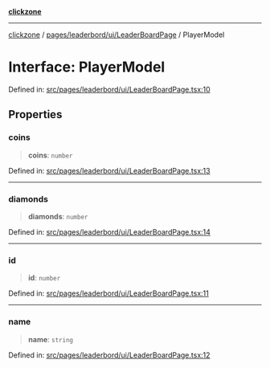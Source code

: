 [**clickzone**](../../../../../README.md)

***

[clickzone](../../../../../README.md) / [pages/leaderbord/ui/LeaderBoardPage](../README.md) / PlayerModel

# Interface: PlayerModel

Defined in: [src/pages/leaderbord/ui/LeaderBoardPage.tsx:10](https://github.com/MaximBri/ClickZone/blob/20f3f0d061a7c50a96ed5bba64acbc325a456072/client/src/pages/leaderbord/ui/LeaderBoardPage.tsx#L10)

## Properties

### coins

> **coins**: `number`

Defined in: [src/pages/leaderbord/ui/LeaderBoardPage.tsx:13](https://github.com/MaximBri/ClickZone/blob/20f3f0d061a7c50a96ed5bba64acbc325a456072/client/src/pages/leaderbord/ui/LeaderBoardPage.tsx#L13)

***

### diamonds

> **diamonds**: `number`

Defined in: [src/pages/leaderbord/ui/LeaderBoardPage.tsx:14](https://github.com/MaximBri/ClickZone/blob/20f3f0d061a7c50a96ed5bba64acbc325a456072/client/src/pages/leaderbord/ui/LeaderBoardPage.tsx#L14)

***

### id

> **id**: `number`

Defined in: [src/pages/leaderbord/ui/LeaderBoardPage.tsx:11](https://github.com/MaximBri/ClickZone/blob/20f3f0d061a7c50a96ed5bba64acbc325a456072/client/src/pages/leaderbord/ui/LeaderBoardPage.tsx#L11)

***

### name

> **name**: `string`

Defined in: [src/pages/leaderbord/ui/LeaderBoardPage.tsx:12](https://github.com/MaximBri/ClickZone/blob/20f3f0d061a7c50a96ed5bba64acbc325a456072/client/src/pages/leaderbord/ui/LeaderBoardPage.tsx#L12)
